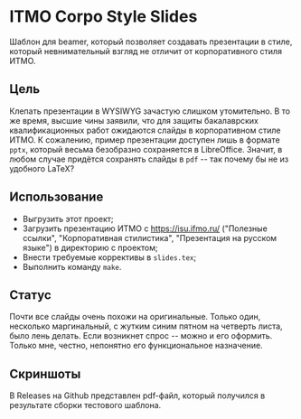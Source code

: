 ITMO Corpo Style Slides
=======================

Шаблон для beamer, который позволяет создавать презентации в стиле, который
невнимательный взгляд не отличит от корпоративного стиля ИТМО.

Цель
----

Клепать презентации в WYSIWYG зачастую слишком утомительно. В то же время,
высшие чины заявили, что для защиты бакалаврских квалификационных работ
ожидаются слайды в корпоративном стиле ИТМО. К сожалению, пример презентации
доступен лишь в формате `pptx`, который весьма безобразно сохраняется в
LibreOffice. Значит, в любом случае придётся сохранять слайды в `pdf` -- так
почему бы не из удобного LaTeX?

Использование
-------------

  * Выгрузить этот проект;
  * Загрузить презентацию ИТМО с https://isu.ifmo.ru/ ("Полезные ссылки",
    "Корпоративная стилистика", "Презентация на русском языке") в директорию с
    проектом;
  * Внести требуемые коррективы в `slides.tex`;
  * Выполнить команду `make`.

Статус
------

Почти все слайды очень похожи на оригинальные. Только один, несколько
маргинальный, с жутким синим пятном на четверть листа, было лень делать. Если
возникнет спрос -- можно и его оформить. Только мне, честно, непонятно его
функциональное назначение.

Скриншоты
---------

В Releases на Github представлен pdf-файл, который получился в результате сборки
тестового шаблона.
